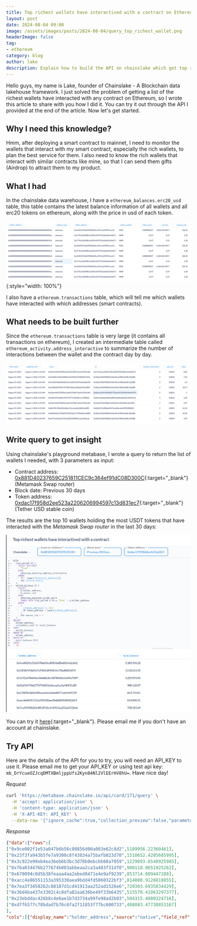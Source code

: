```yaml
---
title: Top richest wallets have interactived with a contract on Ethereum
layout: post
date: 2024-08-04 09:00
image: /assets/images/posts/2024-08-04/query_top_richest_wallet.png
headerImage: false
tag:
- ethereum
category: blog
author: lake
description: Explain how to build the API on chainslake which get top richest wallets have interactived with one contract on ethereum
---
```


Hello guys, my name is Lake, founder of Chainslake - A Blockchain data lakehouse framework. I just solved the problem of getting a list of the richest wallets have interacted with any contract on Ethereum, so I wrote this article to share with you how I did it. You can try it out through the API I provided at the end of the article. Now let's get started.

## Why I need this knowledge?

Hmm, after deploying a smart contract to mainnet, I need to monitor the wallets that interact with my smart contract, especially the rich wallets, to plan the best service for them. I also need to know the rich wallets that interact with similar contracts like mine, so that I can send them gifts (Airdrop) to attract them to my product. 

## What I had

In the chainslake data warehouse, I have a `ethereum_balances.erc20_usd` table, this table contains the latest balance information of all wallets and all erc20 tokens on ethereum, along with the price in usd of each token.

![Balances ERC20 USD](/assets/images/posts/2024-08-04/balances.erc20_usd.png){:style="width: 100%"}

I also have a `ethereum.transactions` table, which will tell me which wallets have interacted with which addresses (smart contracts).

## What needs to be built further

Since the `ethereum.transactions` table is very large (it contains all transactions on ethereum), I created an intermediate table called `ethereum_activity.address_interactive` to summarize the number of interactions between the wallet and the contract day by day.

![Activity Address Interactive](/assets/images/posts/2024-08-04/activity_address_interactive.png)

## Write query to get insight

Using chainslake's playground metabase, I wrote a query to return the list of wallets I needed, with 3 parameters as input:

  - Contract address: [0x881D40237659C251811CEC9c364ef91dC08D300C](https://etherscan.io/address/0x881D40237659C251811CEC9c364ef91dC08D300C){:target="_blank"} (Metamask Swap router)
  - Block date: Previous 30 days
  - Token address: [0xdac17f958d2ee523a2206206994597c13d831ec7](https://etherscan.io/address/0xdac17f958d2ee523a2206206994597c13d831ec7){:target="_blank"} (Tether USD stable coin)

The results are the top 10 wallets holding the most USDT tokens that have interacted with the *Metamask Swap router* in the last 30 days:

![Query top richest wallets](/assets/images/posts/2024-08-04/query_top_richest_wallet.png)

You can try it [here](https://metabase.chainslake.io/question/171-top-richest-wallets-have-interactived-with-a-contract){:target="_blank"}. Please email me if you don't have an account at chainslake.

## Try API 

Here are the details of the API for you to try, you will need an API_KEY to use it. Please email me to get your API_KEY or using test api key: `mb_DrYcueOZJcqDMTXBmljppUfs2Kyn04Nl2VlEErHV8hU=`. Have nice day!

*Request*
```sh
curl 'https://metabase.chainslake.io/api/card/171/query' \
  -H 'accept: application/json' \
  -H 'content-type: application/json' \
  -H 'X-API-KEY: API_KEY' \
  --data-raw '{"ignore_cache":true,"collection_preview":false,"parameters":[{"id":"0540fe31-dd88-460c-802e-681ded71ba44","type":"category","value":["0x881D40237659C251811CEC9c364ef91dC08D300C"],"target":["variable",["template-tag","contract_address"]]},{"id":"e154dd7b-1b00-4edf-9cdb-5aed4368e09e","type":"date/all-options","value":"past30days","target":["dimension",["template-tag","block_date"]]},{"id":"6240c089-f83b-47ad-adca-05bc8c49e863","type":"category","value":"0xdac17f958d2ee523a2206206994597c13d831ec7","target":["variable",["template-tag","token_address"]]}]}'
```

*Response*
```json
{"data":{"rows":[
["0x9ce002f1e53a047b6b56c80856d00a003e62c8d2",5189956.22360461],
["0x23f3fa943b5fe7a9300c8f43834a75bafb023d70",1510652.4205605995],
["0x3c922e98eb4ea36eb6b3bc3d78b0ebcbb60a7059",1229093.6540925985],
["0xf6a034476b277674b003abbeaa2ca3a483f31df0",900118.0651925262],
["0x670094c0d5b38feaaa4aa2ebed8471e4e9af9239",853714.809447288],
["0xacc4e86551153a395330aea9bdd4fd5060322bf3",814800.9128818855],
["0x7ea3f3458262c88187d1cd41913aa252ad1526e6",720303.6935034429],
["0x36d4ba437e3302c4c8dfa82aa636be49f33b6435",515570.41063297377],
["0x23ebddac426b8c4e6ae1b7d3734a99fe98ad2b03",504315.4080324716],
["0xd7f6577c78bdad7b76c6fa2f11853f77bc600733",488083.47738853167]
],
"cols":[{"display_name":"holder_address","source":"native","field_ref":["field","holder_address",{"base-type":"type/Text"}],"name":"holder_address","base_type":"type/Text","effective_type":"type/Text"},{"display_name":"total_balance","source":"native","field_ref":["field","total_balance",{"base-type":"type/Float"}],"name":"total_balance","base_type":"type/Float","effective_type":"type/Float"}]}}
```


